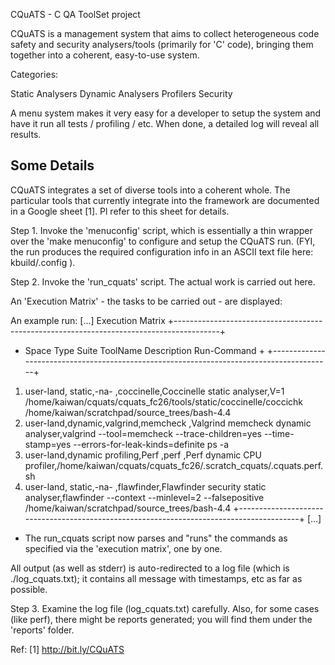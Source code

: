 CQuATS - C QA ToolSet project

CQuATS is a management system that aims to collect heterogeneous code safety
and security analysers/tools (primarily for 'C' code), bringing them together
into a coherent, easy-to-use system.

Categories:

  Static Analysers
  Dynamic Analysers
  Profilers
  Security

A menu system makes it very easy for a developer to setup the system and have
it run all tests / profiling / etc.  When done, a detailed log will reveal all
results.

Some Details
------------
CQuATS integrates a set of diverse tools into a coherent whole.
The particular tools that currently integrate into the framework are
documented in a Google sheet [1].
Pl refer to this sheet for details.

Step 1.
Invoke the 'menuconfig' script, which is essentially a thin wrapper over
the 'make menuconfig' to configure and setup the CQuATS run.
(FYI, the run produces the required configuration info in an ASCII text file here:
 kbuild/.config ).

Step  2.
Invoke the 'run_cquats' script.
The actual work is carried out here. 

An 'Execution Matrix' - the tasks to be carried out - are displayed:

 An example run:
 [...]
Execution Matrix
+-----------------------------------------------------------------------------------------+
+    Space      Type    Suite   ToolName          Description              Run-Command    +
+-----------------------------------------------------------------------------------------+
 1. user-land, static,-na-    ,coccinelle,Coccinelle static analyser,V=1 /home/kaiwan/cquats/cquats_fc26/tools/static/coccinelle/coccichk /home/kaiwan/scratchpad/source_trees/bash-4.4
 2. user-land,dynamic,valgrind,memcheck  ,Valgrind memcheck dynamic analyser,valgrind --tool=memcheck --trace-children=yes --time-stamp=yes --errors-for-leak-kinds=definite ps -a
 3. user-land,dynamic profiling,Perf    ,perf      ,Perf dynamic CPU profiler,/home/kaiwan/cquats/cquats_fc26/.scratch_cquats/.cquats.perf.sh 
 4. user-land, static,-na-    ,flawfinder,Flawfinder security static analyser,flawfinder --context --minlevel=2 --falsepositive /home/kaiwan/scratchpad/source_trees/bash-4.4
+-----------------------------------------------------------------------------------------+
 [...]

- The run_cquats script now parses and "runs" the commands as specified via the
'execution matrix', one by one.

All output (as well as stderr) is auto-redirected to a log file (which is
./log_cquats.txt); it contains all message with timestamps, etc as far as
possible.

Step 3.
Examine the log file (log_cquats.txt) carefully.
Also, for some cases (like perf), there might be reports generated; you will
find them under the 'reports' folder.


Ref:
[1] http://bit.ly/CQuATS

